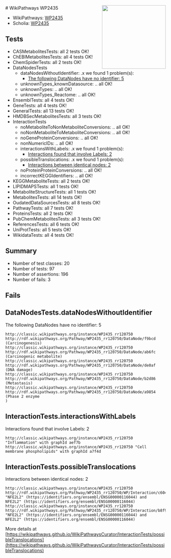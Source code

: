 <img style="float: right; width: 200px" src="https://upload.wikimedia.org/wikipedia/commons/thumb/8/83/Wplogo_with_text_500.png/640px-Wplogo_with_text_500.png" />
# WikiPathways WP2435

* WikiPathways: [WP2435](https://wikipathways.org/pathways/WP2435)
* Scholia: [WP2435](https://scholia.toolforge.org/wikipathways/WP2435)
## Tests
* CASMetabolitesTests: all 2 tests OK!
* ChEBIMetabolitesTests: all 4 tests OK!
* ChemSpiderTests: all 2 tests OK!
* DataNodesTests
    * dataNodesWithoutIdentifier: .x we found 1 problem(s):
        * [The following DataNodes have no identifier: 5](#d2d32fa4)
    * unknownTypes_knownDatasource: .. all OK!
    * unknownTypes: .. all OK!
    * unknownTypes_Reactome: .. all OK!
* EnsemblTests: all 4 tests OK!
* GeneTests: all 4 tests OK!
* GeneralTests: all 13 tests OK!
* HMDBSecMetabolitesTests: all 3 tests OK!
* InteractionTests
    * noMetaboliteToNonMetaboliteConversions: .. all OK!
    * noNonMetaboliteToMetaboliteConversions: .. all OK!
    * noGeneProteinConversions: .. all OK!
    * nonNumericIDs: .. all OK!
    * interactionsWithLabels: .x we found 1 problem(s):
        * [Interactions found that involve Labels: 2](#630d2679)
    * possibleTranslocations: .x we found 1 problem(s):
        * [Interactions between identical nodes: 2](#1c118207)
    * noProteinProteinConversions: .. all OK!
    * incorrectKEGGIdentifiers: .. all OK!
* KEGGMetaboliteTests: all 2 tests OK!
* LIPIDMAPSTests: all 1 tests OK!
* MetaboliteStructureTests: all 1 tests OK!
* MetabolitesTests: all 14 tests OK!
* OudatedDataSourcesTests: all 8 tests OK!
* PathwayTests: all 7 tests OK!
* ProteinsTests: all 2 tests OK!
* PubChemMetabolitesTests: all 3 tests OK!
* ReferencesTests: all 6 tests OK!
* UniProtTests: all 5 tests OK!
* WikidataTests: all 4 tests OK!


## Summary

* Number of test classes: 20
* Number of tests: 97
* Number of assertions: 196
* Number of fails: 3

## Fails

<a name="d2d32fa4" />

## DataNodesTests.dataNodesWithoutIdentifier

The following DataNodes have no identifier: 5
```
http://classic.wikipathways.org/instance/WP2435_rr120750 http://rdf.wikipathways.org/Pathway/WP2435_rr120750/DataNode/f9bcd (Carcinogenesis)
http://classic.wikipathways.org/instance/WP2435_rr120750 http://rdf.wikipathways.org/Pathway/WP2435_rr120750/DataNode/ab6fc (Carcinogenic metabolite)
http://classic.wikipathways.org/instance/WP2435_rr120750 http://rdf.wikipathways.org/Pathway/WP2435_rr120750/DataNode/de0af (DNA damage)
http://classic.wikipathways.org/instance/WP2435_rr120750 http://rdf.wikipathways.org/Pathway/WP2435_rr120750/DataNode/b2d86 (Metastasis)
http://classic.wikipathways.org/instance/WP2435_rr120750 http://rdf.wikipathways.org/Pathway/WP2435_rr120750/DataNode/a9854 (Phase 2 enzyme
)
```

<a name="630d2679" />

## InteractionTests.interactionsWithLabels

Interactions found that involve Labels: 2
```
http://classic.wikipathways.org/instance/WP2435_rr120750 "Inflammation" with graphId aef7b
http://classic.wikipathways.org/instance/WP2435_rr120750 "Cell membrane phospholipids" with graphId a7f4d
```

<a name="1c118207" />

## InteractionTests.possibleTranslocations

Interactions between identical nodes: 2
```
http://classic.wikipathways.org/instance/WP2435_rr120750 http://rdf.wikipathways.org/Pathway/WP2435_rr120750/WP/Interaction/c604c "NFE2L2" (https://identifiers.org/ensembl/ENSG00000116044) and 
NFE2L2" (https://identifiers.org/ensembl/ENSG00000116044)
http://classic.wikipathways.org/instance/WP2435_rr120750 http://rdf.wikipathways.org/Pathway/WP2435_rr120750/WP/Interaction/b8f94 "NFE2L2" (https://identifiers.org/ensembl/ENSG00000116044) and 
NFE2L2" (https://identifiers.org/ensembl/ENSG00000116044)
```

More details at [https://wikipathways.github.io/WikiPathwaysCurator/InteractionTests/possibleTranslocations](https://wikipathways.github.io/WikiPathwaysCurator/InteractionTests/possibleTranslocations)

